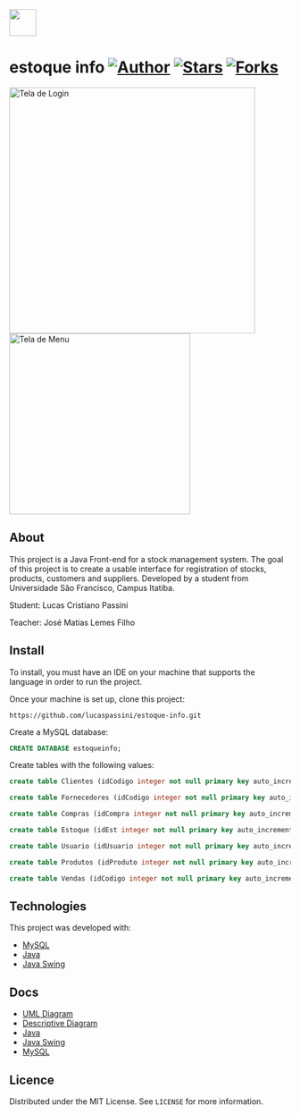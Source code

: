 <img src="src/icons/icons8-empty-box-60.png" width="48"/>
  
# estoque info [![Author](https://img.shields.io/badge/author-lucaspassini-lightgrey)](https://github.com/lucaspassini) [![Stars](https://img.shields.io/github/stars/lucaspassini/estoque-info?color=lightgrey)](https://github.com/lucaspassini/estoque-info/stargazers) [![Forks](https://img.shields.io/github/forks/lucaspassini/estoque-info?color=lightgrey)](https://github.com/lucaspassini/estoque-info/network/members)

<p align="left">
<img src="https://user-images.githubusercontent.com/47937044/98877997-99c1b000-2460-11eb-846f-ffca468ab6fa.png" alt="Tela de Login" width="440"/>
<img src="https://user-images.githubusercontent.com/47937044/98879676-dd1e1d80-2464-11eb-8c37-782e093fc2b3.png" alt="Tela de Menu" width="324"/>
 <p/>

## About

This project is a Java Front-end for a stock management system. The goal of this project is to create a usable interface for registration of stocks, products, customers and suppliers. Developed by a student from Universidade São Francisco, Campus Itatiba.

Student: Lucas Cristiano Passini

Teacher: José Matias Lemes Filho


## Install

To install, you must have an IDE on your machine that supports the language in order to run the project.

Once your machine is set up, clone this project:

```
https://github.com/lucaspassini/estoque-info.git
```
Create a MySQL database:
``` SQL
CREATE DATABASE estoqueinfo;
```
Create tables with the following values:
``` SQL
create table Clientes (idCodigo integer not null primary key auto_increment, cNome varchar(30) not null unique, cCNPJ integer, nValor numeric default 0.0, dDataCad date);

create table Fornecedores (idCodigo integer not null primary key auto_increment, cNome varchar(30) not null unique, cCNPJ integer, nValor numeric default 0.0, dDataCad date);

create table Compras (idCompra integer not null primary key auto_increment, nCodProd integer not null unique, cDescProd varchar(30), nQuant numeric default 0.0, nTotal numeric default 0.0, dDataCompra date);

create table Estoque (idEst integer not null primary key auto_increment, nCodProd integer not null,  cDescProd varchar(30) not null unique, nSaldo numeric default 0.0);

create table Usuario (idUsuario integer not null primary key auto_increment , cNome varchar(30) not null unique, cSenha varchar(10));

create table Produtos (idProduto integer not null primary key auto_increment, cNomeProd varchar(30) not null unique, dDataCad date);

create table Vendas (idCodigo integer not null primary key auto_increment, nCodProd integer, cDescProd varchar(30), nQuant numeric default 0.0, nTotal numeric default 0.0, dDataVenda date);
```


## Technologies

This project was developed with:

- [MySQL](https://www.mysql.com/)
- [Java](https://www.java.com/en/)
- [Java Swing](https://www.eclipse.org/windowbuilder/)


## Docs 

- [UML Diagram](https://app.lucidchart.com/invitations/accept/7e6ed4c8-8616-476c-89ef-e3aa2263c2e2)
- [Descriptive Diagram](https://app.lucidchart.com/invitations/accept/f05a816f-ced4-4eb2-8c4c-4093bf8d198b)
- [Java](https://docs.oracle.com/en/java/javase/14/)
- [Java Swing](https://www.eclipse.org/documentation/)
- [MySQL](https://dev.mysql.com/doc/)


## Licence

Distributed under the MIT License. See `LICENSE` for more information.
